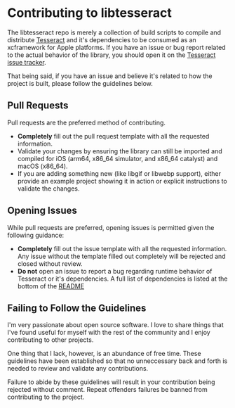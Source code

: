 # Contributing to libtesseract

The libtesseract repo is merely a collection of build scripts to compile and distribute [Tesseract](https://github.com/tesseract-ocr/tesseract) and it's dependencies to be consumed as an xcframework for Apple platforms. If you have an issue or bug report related to the actual behavior of the library, you should open it on the [Tesseract issue tracker](https://github.com/tesseract-ocr/tesseract/issues/new). 

That being said, if you have an issue and believe it's related to how the project is built, please follow the guidelines below.

## Pull Requests
Pull requests are the preferred method of contributing.
* **Completely** fill out the pull request template with all the requested information.
* Validate your changes by ensuring the library can still be imported and compiled for iOS (arm64, x86_64 simulator, and x86_64 catalyst) and macOS (x86_64).
* If you are adding something new (like libgif or libwebp support), either provide an example project showing it in action or explicit instructions to validate the changes.

## Opening Issues
While pull requests are preferred, opening issues is permitted given the following guidance:
* **Completely** fill out the issue template with all the requested information. Any issue without the template filled out completely will be rejected and closed without review.
* **Do not** open an issue to report a bug regarding runtime behavior of Tesseract or it's dependencies. A full list of dependencies is listed at the bottom of the [README](README.md)

## Failing to Follow the Guidelines
I'm very passionate about open source software. I love to share things that I've found useful for myself with the rest of the community and I enjoy contributing to other projects. 

One thing that I lack, however, is an abundance of free time. These guidelines have been established so that no unneccessary back and forth is needed to review and validate any contributions.

Failure to abide by these guidelines will result in your contribution being rejected without comment. Repeat offenders failures be banned from contributing to the project.